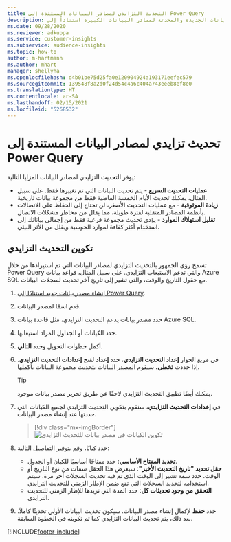 ```yaml
---
title: التحديث التزايدي لمصادر البيانات المستندة إلى Power Query
description: قم بتحديث البيانات الجديدة والمحدثة لمصادر البيانات الكبيرة استناداً إلى Power Query.
ms.date: 09/28/2020
ms.reviewer: adkuppa
ms.service: customer-insights
ms.subservice: audience-insights
ms.topic: how-to
author: m-hartmann
ms.author: mhart
manager: shellyha
ms.openlocfilehash: d4b01be75d25fa0e120904924a193171eefec579
ms.sourcegitcommit: 139548f8a2d0f24d54c4a6c404a743eeeb8ef8e0
ms.translationtype: HT
ms.contentlocale: ar-SA
ms.lasthandoff: 02/15/2021
ms.locfileid: "5268532"
---
```

# <a name="incremental-refresh-for-data-sources-based-on-power-query"></a>تحديث تزايدي لمصادر البيانات المستندة إلى Power Query

يوفر التحديث التزايدي لمصادر البيانات المزايا التالية:

- **عمليات التحديث السريع** - يتم تحديث البيانات التي تم تغييرها فقط. على سبيل المثال، يمكنك تحديث الأيام الخمسة الماضية فقط من مجموعة بيانات تاريخية.
- **زيادة الموثوقية** - مع عمليات التحديث الأصغر، لن تحتاج إلى الحفاظ على الاتصالات بأنظمة المصادر المتقلبة لفترة طويلة، مما يقلل من مخاطر مشكلات الاتصال.
- **تقليل استهلاك الموارد** - يؤدي تحديث مجموعة فرعية فقط من إجمالي بياناتك إلى استخدام أكثر كفاءة لموارد الحوسبة ويقلل من الأثر البيئي.

## <a name="configure-incremental-refresh"></a>تكوين التحديث التزايدي

تسمح رؤى الجمهور بالتحديث التزايدي لمصادر البيانات التي تم استيرادها من خلال Power Query والتي تدعم الاستيعاب التزايدي. على سبيل المثال، قواعد بيانات Azure SQL مع حقول التاريخ والوقت، والتي تشير إلى تاريخ آخر تحديث لسجلات البيانات.

1. [إنشاء مصدر بيانات جديد استنادًا إلى Power Query](connect-power-query.md).

1. قدم اسمًا لمصدر البيانات.

1. حدد مصدر بيانات يدعم التحديث التزايدي، مثل قاعدة بيانات Azure SQL.

1. حدد الكيانات أو الجداول المراد استيعابها.

1. أكمل خطوات التحويل وحدد **التالي**.

1. في مربع الحوار **إعداد التحديث التزايدي**، حدد **إعداد** لفتح **إعدادات التحديث التزايدي**. إذا حددت **تخطي**، سيقوم المصدر البيانات بتحديث مجموعة البيانات بأكملها.
   > [!TIP]
   > يمكنك أيضًا تطبيق التحديث التزايدي لاحقًا عن طريق تحرير مصدر بيانات موجود.

1. في **إعدادات التحديث التزايدي**، سنقوم بتكوين التحديث التزايدي لجميع الكيانات التي حددتها عند إنشاء مصدر البيانات.

   > [!div class="mx-imgBorder"]
   > ![تكوين الكيانات في مصدر بيانات للتحديث التزايدي](media/incremental-refresh-settings.png "تكوين الكيانات في مصدر بيانات للتحديث التزايدي")

1. حدد كيانًا، وقم بتوفير التفاصيل التالية:

   - **تحديد المفتاح الأساسي**: حدد مفتاحًا أساسيًا للكيان أو الجدول.
   - **حقل تحديد "تاريخ التحديث الأخير"**: سيعرض هذا الحقل سمات من نوع التاريخ أو الوقت. حدد سمة تشير إلى الوقت الذي تم فيه تحديث السجلات أخر مرة. سيتم استخدامه لتحديد السجلات التي تقع ضمن الإطار الزمني للتحديث التزايدي.
   - **التحقق من وجود تحديثات كل‬**: حدد المدة التي تريدها للإطار الزمني للتحديث التزايدي.

1. حدد **حفظ** لإكمال إنشاء مصدر البيانات. سيكون تحديث البيانات الأولي تحديثًا كاملاً. بعد ذلك، يتم تحديث البيانات التزايدي كما تم تكوينه في الخطوة السابقة.


[!INCLUDE[footer-include](../includes/footer-banner.md)]